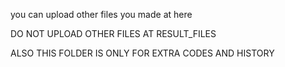 you can upload other files you made at here

DO NOT UPLOAD OTHER FILES AT RESULT_FILES

ALSO THIS FOLDER IS ONLY FOR EXTRA CODES AND HISTORY
